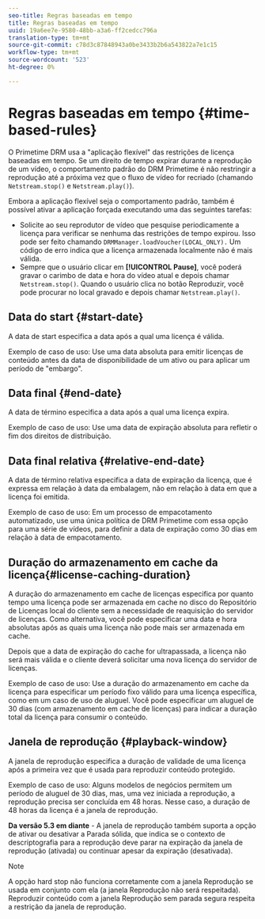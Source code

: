 ```yaml
---
seo-title: Regras baseadas em tempo
title: Regras baseadas em tempo
uuid: 19a6ee7e-9580-48bb-a3a6-ff2cedcc796a
translation-type: tm+mt
source-git-commit: c78d3c87848943a0be3433b2b6a543822a7e1c15
workflow-type: tm+mt
source-wordcount: '523'
ht-degree: 0%

---
```



# Regras baseadas em tempo {#time-based-rules}

O Primetime DRM usa a &quot;aplicação flexível&quot; das restrições de licença baseadas em tempo. Se um direito de tempo expirar durante a reprodução de um vídeo, o comportamento padrão do DRM Primetime é não restringir a reprodução até a próxima vez que o fluxo de vídeo for recriado (chamando `Netstream.stop()` e `Netstream.play()`).

Embora a aplicação flexível seja o comportamento padrão, também é possível ativar a aplicação forçada executando uma das seguintes tarefas:

* Solicite ao seu reprodutor de vídeo que pesquise periodicamente a licença para verificar se nenhuma das restrições de tempo expirou. Isso pode ser feito chamando `DRMManager.loadVoucher(LOCAL_ONLY).` Um código de erro indica que a licença armazenada localmente não é mais válida.
* Sempre que o usuário clicar em **[!UICONTROL Pause]**, você poderá gravar o carimbo de data e hora do vídeo atual e depois chamar `Netstream.stop()`. Quando o usuário clica no botão Reproduzir, você pode procurar no local gravado e depois chamar `Netstream.play()`.

## Data do start {#start-date}

A data de start especifica a data após a qual uma licença é válida.

Exemplo de caso de uso: Use uma data absoluta para emitir licenças de conteúdo antes da data de disponibilidade de um ativo ou para aplicar um período de &quot;embargo&quot;.

## Data final {#end-date}

A data de término especifica a data após a qual uma licença expira.

Exemplo de caso de uso: Use uma data de expiração absoluta para refletir o fim dos direitos de distribuição.

## Data final relativa {#relative-end-date}

A data de término relativa especifica a data de expiração da licença, que é expressa em relação à data da embalagem, não em relação à data em que a licença foi emitida.

Exemplo de caso de uso: Em um processo de empacotamento automatizado, use uma única política de DRM Primetime com essa opção para uma série de vídeos, para definir a data de expiração como 30 dias em relação à data de empacotamento.

## Duração do armazenamento em cache da licença{#license-caching-duration}

A duração do armazenamento em cache de licenças especifica por quanto tempo uma licença pode ser armazenada em cache no disco do Repositório de Licenças local do cliente sem a necessidade de reaquisição do servidor de licenças. Como alternativa, você pode especificar uma data e hora absolutas após as quais uma licença não pode mais ser armazenada em cache.

Depois que a data de expiração do cache for ultrapassada, a licença não será mais válida e o cliente deverá solicitar uma nova licença do servidor de licenças.

Exemplo de caso de uso: Use a duração do armazenamento em cache da licença para especificar um período fixo válido para uma licença específica, como em um caso de uso de aluguel. Você pode especificar um aluguel de 30 dias (com armazenamento em cache de licenças) para indicar a duração total da licença para consumir o conteúdo.

## Janela de reprodução {#playback-window}

A janela de reprodução especifica a duração de validade de uma licença após a primeira vez que é usada para reproduzir conteúdo protegido.

Exemplo de caso de uso: Alguns modelos de negócios permitem um período de aluguel de 30 dias, mas, uma vez iniciada a reprodução, a reprodução precisa ser concluída em 48 horas. Nesse caso, a duração de 48 horas da licença é a janela de reprodução.

**Da versão 5.3 em diante**  - A janela de reprodução também suporta a opção de ativar ou desativar a Parada sólida, que indica se o contexto de descriptografia para a reprodução deve parar na expiração da janela de reprodução (ativada) ou continuar apesar da expiração (desativada).

>[!NOTE]
>
>A opção hard stop não funciona corretamente com a janela Reprodução se usada em conjunto com ela (a janela Reprodução não será respeitada). Reproduzir conteúdo com a janela Reprodução sem parada segura respeita a restrição da janela de reprodução.